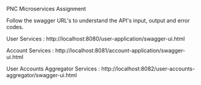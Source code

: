 PNC Microservices Assignment

Follow the swagger URL's to understand the API's input, output and error codes.

User Services : http://localhost:8080/user-application/swagger-ui.html

Account Services : http://localhost:8081/account-application/swagger-ui.html

User Accounts Aggregator Services  : http://localhost:8082/user-accounts-aggregator/swagger-ui.html     
                    
                            
